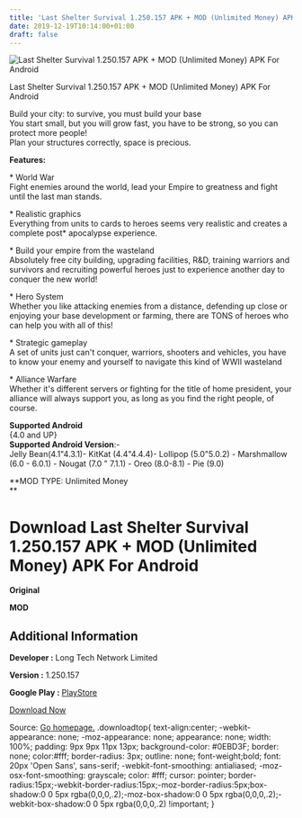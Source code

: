```yaml
---
title: 'Last Shelter Survival 1.250.157 APK + MOD (Unlimited Money) APK For Android'
date: 2019-12-19T10:14:00+01:00
draft: false
---
```


![Last Shelter Survival 1.250.157 APK + MOD (Unlimited Money) APK For Android](https://i0.wp.com/apkhome.net/wp-content/uploads/2019/12/Last-Shelter-Survival-1.250.157-APK-MOD-Unlimited-Money.png "Last Shelter Survival 1.250.157 APK + MOD (Unlimited Money) APK For Android")

  

Last Shelter Survival 1.250.157 APK + MOD (Unlimited Money) APK For Android

Build your city: to survive, you must build your base  
You start small, but you will grow fast, you have to be strong, so you can protect more people!  
Plan your structures correctly, space is precious.

**Features:**

\* World War  
Fight enemies around the world, lead your Empire to greatness and fight until the last man stands.

\* Realistic graphics  
Everything from units to cards to heroes seems very realistic and creates a complete post\* apocalypse experience.

\* Build your empire from the wasteland  
Absolutely free city building, upgrading facilities, R&D, training warriors and survivors and recruiting powerful heroes just to experience another day to conquer the new world!

\* Hero System  
Whether you like attacking enemies from a distance, defending up close or enjoying your base development or farming, there are TONS of heroes who can help you with all of this!

\* Strategic gameplay  
A set of units just can't conquer, warriors, shooters and vehicles, you have to know your enemy and yourself to navigate this kind of WWII wasteland

\* Alliance Warfare  
Whether it's different servers or fighting for the title of home president, your alliance will always support you, as long as you find the right people, of course.

**Supported Android**  
{4.0 and UP}  
**Supported Android Version**:-  
Jelly Bean(4.1"4.3.1)- KitKat (4.4"4.4.4)- Lollipop (5.0"5.0.2) - Marshmallow (6.0 - 6.0.1) - Nougat (7.0 " 7.1.1) - Oreo (8.0-8.1) - Pie (9.0)

**MOD TYPE: Unlimited Money  
**

Download Last Shelter Survival 1.250.157 APK + MOD (Unlimited Money) APK For Android
====================================================================================

**Original**

**MOD**

Additional Information
----------------------

**Developer :** Long Tech Network Limited

**Version :** 1.250.157

**Google Play :** [PlayStore](https://play.google.com/store/apps/details?id=com.more.dayzsurvival.gp)

  

[Download Now](https://store4app.co/post/last-shelter-survival-1-250-157-apk-mod-unlimited-money-apk-for-android_1576744255)

  
Source: [Go homepage.](https://store4app.co/post/last-shelter-survival-1-250-157-apk-mod-unlimited-money-apk-for-android_1576744255) .downloadtop{ text-align:center; -webkit-appearance: none; -moz-appearance: none; appearance: none; width: 100%; padding: 9px 9px 11px 13px; background-color: #0EBD3F; border: none; color:#fff; border-radius: 3px; outline: none; font-weight;bold; font: 20px 'Open Sans', sans-serif; -webkit-font-smoothing: antialiased; -moz-osx-font-smoothing: grayscale; color: #fff; cursor: pointer; border-radius:15px;-webkit-border-radius:15px;-moz-border-radius:5px;box-shadow:0 0 5px rgba(0,0,0,.2);-moz-box-shadow:0 0 5px rgba(0,0,0,.2);-webkit-box-shadow:0 0 5px rgba(0,0,0,.2) !important; }